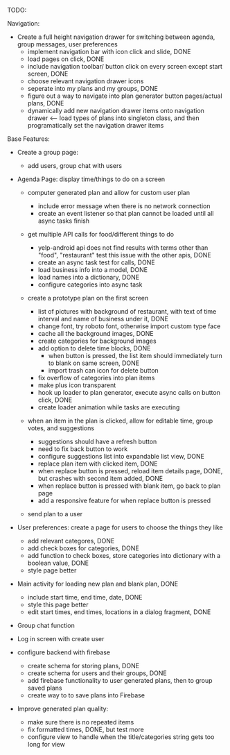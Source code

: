 TODO:

Navigation:
- Create a full height navigation drawer for switching between agenda, group messages, user preferences
    - implement navigation bar with icon click and slide, DONE
    - load pages on click, DONE
    - include navigation toolbar/ button click on every screen except start screen, DONE
    - choose relevant navigation drawer icons
    - seperate into my plans and my groups, DONE 
    - figure out a way to navigate into plan generator button pages/actual plans, DONE
    - dynamically add new navigation drawer items onto navigation drawer <-- load types of plans into 
        singleton class, and then programatically set the navigation drawer items 

Base Features:

- Create a group page:
    - add users, group chat with users

- Agenda Page: display time/things to do on a screen

    - computer generated plan and allow for custom user plan
        - include error message when there is no network connection
        - create an event listener so that plan cannot be loaded until all async tasks finish

    - get multiple API calls for food/different things to do
        - yelp-android api does not find results with terms other than "food", "restaurant"
            test this issue with the other apis, DONE
        - create an async task test for calls, DONE
        - load business info into a model, DONE
        - load names into a dictionary, DONE
        - configure categories into async task
        

    - create a prototype plan on the first screen
        - list of pictures with background of restaurant, with text of time interval
            and name of business under it, DONE
        - change font, try roboto font, otherwise import custom type face
        - cache all the background images, DONE
        - create categories for background images
        - add option to delete time blocks, DONE
            - when button is pressed, the list item should immediately turn to blank on same screen, DONE
            - import trash can icon for delete button
        - fix overflow of categories into plan items
        - make plus icon transparent 
        - hook up loader to plan generator, execute async calls on button click, DONE
        - create loader animation while tasks are executing 
       


    - when an item in the plan is clicked, allow for editable time, group votes, and suggestions
        - suggestions should have a refresh button
        - need to fix back button to work
        - configure suggestions list into expandable list view, DONE
        - replace plan item with clicked item, DONE
        - when replace button is pressed, reload item details page, DONE, but crashes with second item added, DONE 
        - when replace button is pressed with blank item, go back to plan page
        - add a responsive feature for when replace button is pressed
        
     
    - send plan to a user

- User preferences: create a page for users to choose the things they like
    - add relevant categores, DONE
    - add check boxes for categories, DONE
    - add function to check boxes, store categories into dictionary with a boolean value, DONE
    - style page better
    
- Main activity for loading new plan and blank plan, DONE
    - include start time, end time, date, DONE
    - style this page better
    - edit start times, end times, locations in a dialog fragment, DONE 


- Group chat function
- Log in screen with create user 
- configure backend with firebase
    - create schema for storing plans, DONE
    - create schema for users and their groups, DONE 
    - add firebase functionality to user generated plans, then to group saved plans
    - create way to to save plans into Firebase

- Improve generated plan quality:
    - make sure there is no repeated items
    - fix formatted times, DONE, but test more
    - configure view to handle when the title/categories string gets too long for view 


